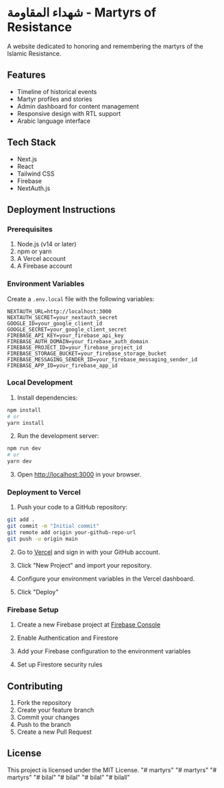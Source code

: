 # شهداء المقاومة - Martyrs of Resistance

A website dedicated to honoring and remembering the martyrs of the Islamic Resistance.

## Features

- Timeline of historical events
- Martyr profiles and stories
- Admin dashboard for content management
- Responsive design with RTL support
- Arabic language interface

## Tech Stack

- Next.js
- React
- Tailwind CSS
- Firebase
- NextAuth.js

## Deployment Instructions

### Prerequisites

1. Node.js (v14 or later)
2. npm or yarn
3. A Vercel account
4. A Firebase account

### Environment Variables

Create a `.env.local` file with the following variables:

```env
NEXTAUTH_URL=http://localhost:3000
NEXTAUTH_SECRET=your_nextauth_secret
GOOGLE_ID=your_google_client_id
GOOGLE_SECRET=your_google_client_secret
FIREBASE_API_KEY=your_firebase_api_key
FIREBASE_AUTH_DOMAIN=your_firebase_auth_domain
FIREBASE_PROJECT_ID=your_firebase_project_id
FIREBASE_STORAGE_BUCKET=your_firebase_storage_bucket
FIREBASE_MESSAGING_SENDER_ID=your_firebase_messaging_sender_id
FIREBASE_APP_ID=your_firebase_app_id
```

### Local Development

1. Install dependencies:
```bash
npm install
# or
yarn install
```

2. Run the development server:
```bash
npm run dev
# or
yarn dev
```

3. Open [http://localhost:3000](http://localhost:3000) in your browser.

### Deployment to Vercel

1. Push your code to a GitHub repository:
```bash
git add .
git commit -m "Initial commit"
git remote add origin your-github-repo-url
git push -u origin main
```

2. Go to [Vercel](https://vercel.com) and sign in with your GitHub account.

3. Click "New Project" and import your repository.

4. Configure your environment variables in the Vercel dashboard.

5. Click "Deploy"

### Firebase Setup

1. Create a new Firebase project at [Firebase Console](https://console.firebase.google.com)

2. Enable Authentication and Firestore

3. Add your Firebase configuration to the environment variables

4. Set up Firestore security rules

## Contributing

1. Fork the repository
2. Create your feature branch
3. Commit your changes
4. Push to the branch
5. Create a new Pull Request

## License

This project is licensed under the MIT License.
"# martyrs" 
"# martyrs" 
"# martyrs" 
"# bilal" 
"# bilal" 
"# bilal" 
"# bilall" 
